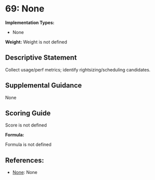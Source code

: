 # 69: None

**Implementation Types:**

- None

**Weight:** Weight is not defined

## Descriptive Statement

Collect usage/perf metrics; identify rightsizing/scheduling candidates.

## Supplemental Guidance

None

## Scoring Guide

Score is not defined

**Formula:**

Formula is not defined

## References:

- [None](None): None
